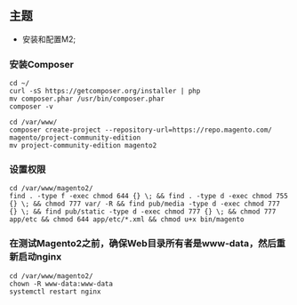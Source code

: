 ## 主题
- 安装和配置M2; 

### 安装Composer
```
cd ~/
curl -sS https://getcomposer.org/installer | php
mv composer.phar /usr/bin/composer.phar
composer -v 

cd /var/www/
composer create-project --repository-url=https://repo.magento.com/ magento/project-community-edition
mv project-community-edition magento2
```

### 设置权限
```
cd /var/www/magento2/
find . -type f -exec chmod 644 {} \; && find . -type d -exec chmod 755 {} \; && chmod 777 var/ -R && find pub/media -type d -exec chmod 777 {} \; && find pub/static -type d -exec chmod 777 {} \; && chmod 777 app/etc && chmod 644 app/etc/*.xml && chmod u+x bin/magento
```

### 在测试Magento2之前，确保Web目录所有者是www-data，然后重新启动nginx
```
cd /var/www/magento2/
chown -R www-data:www-data
systemctl restart nginx
```